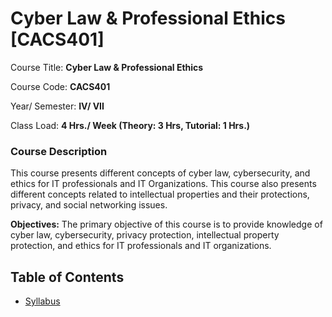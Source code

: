 # Cyber Law & Professional Ethics [CACS401]

Course Title: **Cyber Law & Professional Ethics**

Course Code: **CACS401**

Year/ Semester: **IV/ VII**

Class Load: **4 Hrs./ Week (Theory: 3 Hrs, Tutorial: 1 Hrs.)**

### Course Description

<p align="justify">

This course presents different concepts of cyber law, cybersecurity, 
and ethics for IT professionals and IT Organizations. This course 
also presents different concepts related to intellectual properties 
and their protections, privacy, and social networking issues.
</p>

<p align="justify">

<b>Objectives:</b>
The primary objective of this course is to provide knowledge of 
cyber law, cybersecurity, privacy protection, intellectual property 
protection, and ethics for IT professionals and IT organizations.
</p>

## Table of Contents

- [Syllabus](./syllabus.md)